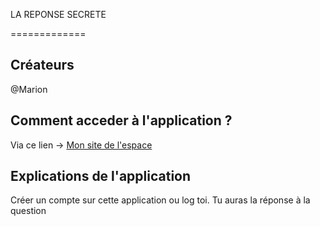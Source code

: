 LA REPONSE SECRETE

=============

## Créateurs

@Marion 

## Comment acceder à l'application ?

Via ce lien -> [Mon site de l'espace](https://secretthp18.herokuapp.com/)

## Explications de l'application

Créer un compte sur cette application ou log toi.
Tu auras la réponse à la question

